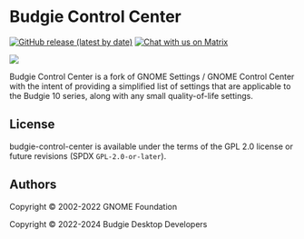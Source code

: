# Budgie Control Center

[![GitHub release (latest by date)](https://img.shields.io/github/v/release/BuddiesOfBudgie/budgie-control-center)](https://github.com/BuddiesOfBudgie/budgie-control-center/releases)
[![Chat with us on Matrix](https://img.shields.io/badge/chat-on%20Matrix-%230098D4)](https://matrix.to/#/#buddies-of-budgie:matrix.org)

[![](https://opencollective.com/buddies-of-budgie/tiers/backer.svg?avatarHeight=64)](https://opencollective.com/buddies-of-budgie)

Budgie Control Center is a fork of GNOME Settings / GNOME Control Center with the intent of providing a simplified list of settings that are applicable to the Budgie 10 series, along with any small quality-of-life settings.

## License

budgie-control-center is available under the terms of the GPL 2.0 license or future revisions (SPDX `GPL-2.0-or-later`).

## Authors

Copyright © 2002-2022 GNOME Foundation

Copyright © 2022-2024 Budgie Desktop Developers
